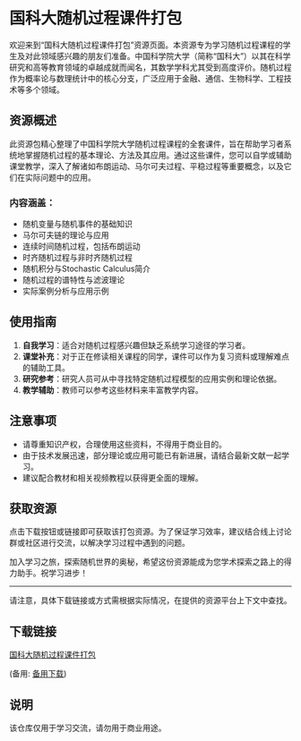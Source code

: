 # 国科大随机过程课件打包

欢迎来到“国科大随机过程课件打包”资源页面。本资源专为学习随机过程课程的学生及对此领域感兴趣的朋友们准备。中国科学院大学（简称“国科大”）以其在科学研究和高等教育领域的卓越成就而闻名，其数学学科尤其受到高度评价。随机过程作为概率论与数理统计中的核心分支，广泛应用于金融、通信、生物科学、工程技术等多个领域。

## 资源概述

此资源包精心整理了中国科学院大学随机过程课程的全套课件，旨在帮助学习者系统地掌握随机过程的基本理论、方法及其应用。通过这些课件，您可以自学或辅助课堂教学，深入了解诸如布朗运动、马尔可夫过程、平稳过程等重要概念，以及它们在实际问题中的应用。

### 内容涵盖：
- 随机变量与随机事件的基础知识
- 马尔可夫链的理论与应用
- 连续时间随机过程，包括布朗运动
- 时齐随机过程与非时齐随机过程
- 随机积分与Stochastic Calculus简介
- 随机过程的谱特性与滤波理论
- 实际案例分析与应用示例

## 使用指南
1. **自我学习**：适合对随机过程感兴趣但缺乏系统学习途径的学习者。
2. **课堂补充**：对于正在修读相关课程的同学，课件可以作为复习资料或理解难点的辅助工具。
3. **研究参考**：研究人员可从中寻找特定随机过程模型的应用实例和理论依据。
4. **教学辅助**：教师可以参考这些材料来丰富教学内容。

## 注意事项
- 请尊重知识产权，合理使用这些资料，不得用于商业目的。
- 由于技术发展迅速，部分理论或应用可能已有新进展，请结合最新文献一起学习。
- 建议配合教材和相关视频教程以获得更全面的理解。

## 获取资源
点击下载按钮或链接即可获取该打包资源。为了保证学习效率，建议结合线上讨论群或社区进行交流，以解决学习过程中遇到的问题。

加入学习之旅，探索随机世界的奥秘，希望这份资源能成为您学术探索之路上的得力助手。祝学习进步！

---

请注意，具体下载链接或方式需根据实际情况，在提供的资源平台上下文中查找。

## 下载链接
[国科大随机过程课件打包](https://pan.quark.cn/s/dd89f00fe959) 

(备用: [备用下载](https://pan.baidu.com/s/1G_sjKG0wWwxJ-fEYQXvfeA?pwd=1234))

## 说明

该仓库仅用于学习交流，请勿用于商业用途。
